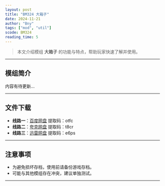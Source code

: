 ```yaml
---
layout: post
title: "BM324 大箱子"
date: 2024-11-21
author: "Bny"
tags: ["mod", "util"]
scode: BM324
reading_time: 5
---
```


> 本文介绍模组 **大箱子** 的功能与特点，帮助玩家快速了解并使用。

---

## 模组简介

内容有待更新...

---


## 文件下载
- **线路一**：[百度网盘](https://pan.baidu.com/s/1RMVBJkKE2QkLms58eQIpLA?pwd=otfc)  提取码：otfc  
- **线路二**：[夸克网盘](https://pan.quark.cn/s/b46b11b89704?pwd=t8cr)  提取码：t8cr  
- **线路三**：[迅雷网盘](https://pan.xunlei.com/s/VOCCbU88FolzLDug9ab7IaLeA1?pwd=e6ps)  提取码：e6ps  

---

## 注意事项
- 为避免损坏存档，使用前请备份游戏存档。
- 可能与其他模组存在冲突，建议单独测试。

---

